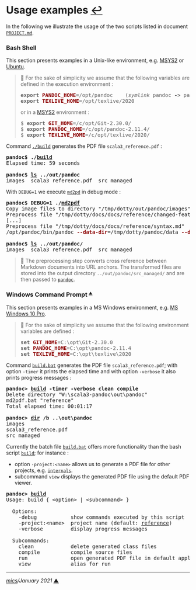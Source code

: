 # <span id="top">Usage examples</span> <span style="size:25%;"><a href="../README.md" title="Back to README">↩</a></span>
<!-- created by mics (https://github.com/michelou/) on December 2020 -->

In the following we illustrate the usage of the two scripts listed in document [`PROJECT.md`](./PROJECT.md "More about the Pandoc project").

### <span id="bash">Bash Shell</span>

This section presents examples in a Unix-like environment, e.g. [MSYS2] or [Ubuntu].

> **:mag_right:** For the sake of simplicity we assume that the following variables are defined in the execution environment :
> <pre style="max-width:585px;">
> <b>export</b> <b style="color:darkred;">PANDOC_HOME</b>=/opt/pandoc    (<i>symlink</i> pandoc <b>-></b> pandoc-2.11.4)
> <b>export</b> <b style="color:darkred;">TEXLIVE_HOME</b>=/opt/texlive/2020
> </pre>
> or in a <a href="https://www.msys2.org/">MSYS2</a> environment :
> <pre style="max-width:585px;">
> $ <b>export</b> <b style="color:darkred;">GIT_HOME</b>=/c/opt/Git-2.30.0/
> $ <b>export</b> <b style="color:darkred;">PANDOC_HOME</b>=/c/opt/pandoc-2.11.4/
> $ <b>export</b> <b style="color:darkred;">TEXLIVE_HOME</b>=/c/opt/texlive/2020/
> </pre>

Command [`./build`](../build) generates the PDF file `scala3_reference.pdf` :

<pre style="max-width:600px;">
<b>pandoc$ ./<a href="../build">build</a></b>
Elapsed time: 59 seconds
&nbsp;
<b>pandoc$ <a href="https://man7.org/linux/man-pages/man1/ls.1.html">ls</a> ../out/pandoc</b>
images  scala3_reference.pdf  src_managed
</pre>

With `DEBUG=1` we execute [`md2pd`](../md2pdf) in debug mode :

<pre>
<b>pandoc$ DEBUG=1 ./<a href="../md2pdf">md2pdf</a></b>
Copy image files to directory "/tmp/dotty/out/pandoc/images"
Preprocess file "/tmp/dotty/docs/docs/reference/changed-features/compiler-plugins.md"
[...]
Preprocess file "/tmp/dotty/docs/docs/reference/syntax.md"
/opt/pandoc/bin/pandoc <b style="color:darkred;">--data-dir</b>=/tmp/dotty/pandoc/data <b style="color:darkred;">--defaults</b>=/tmp/dotty/pandoc/data/defaults.yaml <b style="color:darkred;">--syntax-definition</b>=/tmp/dotty/pandoc/data/templates/scala.xml -V geometry=a4paper -V geometry:margin=30mm -V mainfont:FreeSerif.ttf -V fontsize=12pt -V urlcolor=blue -V linkcolor=[HTML]{66001E} -V subtitle='Internal Draft (rev 82a8762c24)' -V date='22 January 2021' <b style="color:darkred;">--template</b>=/tmp/dotty/pandoc/data/templates/template.tex <b style="color:darkred;">--pdf-engine</b>=/opt/texlive/2020//bin/x86_64-linux/lualatex <b style="color:darkred;">--output</b>=/tmp/dotty/out/pandoc/scala3_reference.pdf /tmp/dotty/pandoc/data/reference.md
&nbsp;
<b>pandoc$ <a href="https://man7.org/linux/man-pages/man1/ls.1.html">ls</a> ../out/pandoc/</b>
images  scala3_reference.pdf  src_managed
</pre>

> **:mag_right:** The preprocessing step converts cross reference between Markdown documents into URL anchors. The transformed files are stored into the output directory `../out/pandoc/src_managed/` and are then passed to <a href="https://pandoc.org/"><code>pandoc</code></a>.

### <span id="windows">Windows Command Prompt</span>  <sup style="font-size:60%;">[**&#9650;**](#top "Back to top")</sup>

This section presents examples in a MS Windows environment, e.g. [MS Windows 10 Pro][win_10_pro].

> **:mag_right:** For the sake of simplicity we assume that the following environment variables are defined :
> <pre style="max-width:585px;">
> <b>set</b> <b style="color:darkred;">GIT_HOME</b>=C:\opt\Git-2.30.0
> <b>set</b> <b style="color:darkred;">PANDOC_HOME</b>=C:\opt\pandoc-2.11.4
> <b>set</b> <b style="color:darkred;">TEXLIVE_HOME</b>=C:\opt\texlive\2020
> </pre>

Command [`build.bat`](../build.bat) generates the PDF file `scala3_reference.pdf`; with option `-timer` it prints the elapsed time and with option `-verbose` it also prints progress messages :

<pre style="max-width:600px;">
<b>pandoc&gt; <a href="../build.bat">build</a> -timer -verbose clean compile</b>
Delete directory "W:\scala3-pandoc\out\pandoc"
md2pdf.bat "reference"
Total elapsed time: 00:01:17
&nbsp;
<b>pandoc&gt; <a href="https://docs.microsoft.com/en-us/windows-server/administration/windows-commands/dir">dir</a> /b ..\out\pandoc</b>
images
scala3_reference.pdf
src_managed
</pre>

Currently the batch file [`build.bat`](../build.bat) offers more functionality than the bash script [`build`](../build); for instance :
- option `-project:<name>` allows us to generate a PDF file for other projects, e.g. [`internals`](https://github.com/lampepfl/dotty/tree/master/docs/docs/internals).
- subcommand `view` displays the generated PDF file using the default PDF viewer.

<pre style="max-width:600px;">
<b>pandoc&gt; <a href="../build.bat">build</a></b>
Usage: build { &lt;option&gt; | &lt;subcommand&gt; }
&nbsp;
  Options:
    -debug           show commands executed by this script
    -project:&lt;name&gt;  project name (default: <a href="https://github.com/lampepfl/dotty/tree/master/docs/docs/reference">reference</a>)
    -verbose         display progress messages
&nbsp;
  Subcommands:
    clean            delete generated class files
    compile          compile source files
    run              open generated PDF file in default application
    view             alias for run
</pre>

***

*[mics](https://github.com/michelou/)/January 2021* [**&#9650;**](#top "Back to top")
<span id="bottom">&nbsp;</span>

[msys2]: https://www.msys2.org/
[ubuntu]: https://ubuntu.com/desktop
[win_10_pro]: https://www.microsoft.com/en-us/windows/compare-windows-10-home-vs-pro
